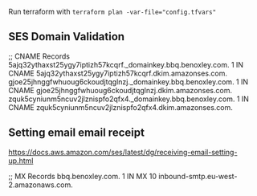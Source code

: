 Run terraform with `terraform plan -var-file="config.tfvars"`

## SES Domain Validation 

;; CNAME Records
5ajq32ythaxst25ygy7iptizh57kcqrf._domainkey.bbq.benoxley.com.	1	IN	CNAME	5ajq32ythaxst25ygy7iptizh57kcqrf.dkim.amazonses.com.
gjoe25jhnggfwhuoug6ckoudjtqglnzj._domainkey.bbq.benoxley.com.	1	IN	CNAME	gjoe25jhnggfwhuoug6ckoudjtqglnzj.dkim.amazonses.com.
zquk5cyniunm5ncuv2jlznispfo2qfx4._domainkey.bbq.benoxley.com.	1	IN	CNAME	zquk5cyniunm5ncuv2jlznispfo2qfx4.dkim.amazonses.com.



## Setting email email receipt

https://docs.aws.amazon.com/ses/latest/dg/receiving-email-setting-up.html

;; MX Records
bbq.benoxley.com.	1	IN	MX	10 inbound-smtp.eu-west-2.amazonaws.com.
